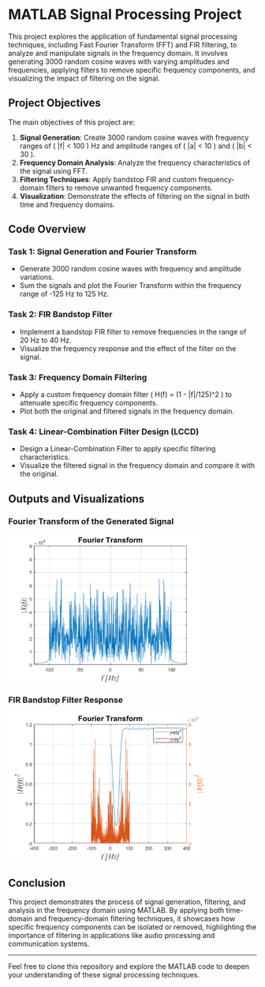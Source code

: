 # MATLAB Signal Processing Project

This project explores the application of fundamental signal processing techniques, including Fast Fourier Transform (FFT) and FIR filtering, to analyze and manipulate signals in the frequency domain. It involves generating 3000 random cosine waves with varying amplitudes and frequencies, applying filters to remove specific frequency components, and visualizing the impact of filtering on the signal.

## Project Objectives

The main objectives of this project are:
1. **Signal Generation**: Create 3000 random cosine waves with frequency ranges of \( |f| < 100 \) Hz and amplitude ranges of \( |a| < 10 \) and \( |b| < 30 \).
2. **Frequency Domain Analysis**: Analyze the frequency characteristics of the signal using FFT.
3. **Filtering Techniques**: Apply bandstop FIR and custom frequency-domain filters to remove unwanted frequency components.
4. **Visualization**: Demonstrate the effects of filtering on the signal in both time and frequency domains.

## Code Overview

### Task 1: Signal Generation and Fourier Transform

- Generate 3000 random cosine waves with frequency and amplitude variations.
- Sum the signals and plot the Fourier Transform within the frequency range of -125 Hz to 125 Hz.

### Task 2: FIR Bandstop Filter

- Implement a bandstop FIR filter to remove frequencies in the range of 20 Hz to 40 Hz.
- Visualize the frequency response and the effect of the filter on the signal.

### Task 3: Frequency Domain Filtering

- Apply a custom frequency domain filter \( H(f) = (1 - |f|/125)^2 \) to attenuate specific frequency components.
- Plot both the original and filtered signals in the frequency domain.

### Task 4: Linear-Combination Filter Design (LCCD)

- Design a Linear-Combination Filter to apply specific filtering characteristics.
- Visualize the filtered signal in the frequency domain and compare it with the original.

## Outputs and Visualizations

### Fourier Transform of the Generated Signal

<img src="images/fourier_transform.png" width="400" alt="Fourier Transform">

### FIR Bandstop Filter Response

<img src="images/fir_bandstop_filter.png" width="400" alt="FIR Bandstop Filter">


## Conclusion

This project demonstrates the process of signal generation, filtering, and analysis in the frequency domain using MATLAB. By applying both time-domain and frequency-domain filtering techniques, it showcases how specific frequency components can be isolated or removed, highlighting the importance of filtering in applications like audio processing and communication systems.

---

Feel free to clone this repository and explore the MATLAB code to deepen your understanding of these signal processing techniques.
